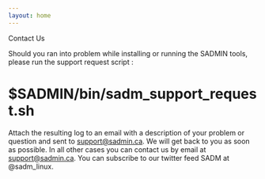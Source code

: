 ```yaml
---
layout: home
---
```


Contact Us

Should you ran into problem while installing or running the SADMIN tools, please run the support request script :
# $SADMIN/bin/sadm_support_request.sh

Attach the resulting log to an email with a description of your problem or question and sent to support@sadmin.ca.
We will get back to you as soon as possible.
In all other cases you can contact us by email at support@sadmin.ca.
You can subscribe to our twitter feed SADM at @sadm_linux. 

